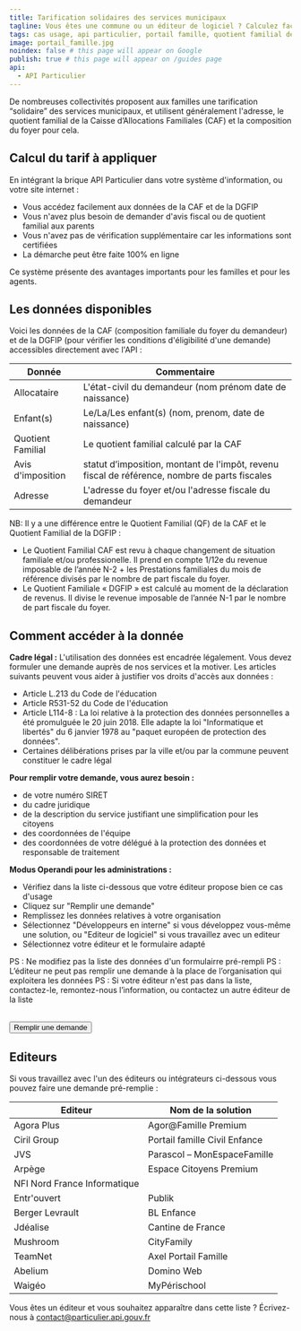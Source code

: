 ```yaml
---
title: Tarification solidaires des services municipaux
tagline: Vous êtes une commune ou un éditeur de logiciel ? Calculez facilement le Quotient Familial grâce aux données de la CAF et de la DGFiP accessibles travers l'API Particulier.
tags: cas usage, api particulier, portail famille, quotient familial dématérialisé, tarification solidaire
image: portail_famille.jpg
noindex: false # this page will appear on Google
publish: true # this page will appear on /guides page
api:
  - API Particulier
---
```


De nombreuses collectivités proposent aux familles une tarification “solidaire” des services municipaux, et utilisent généralement l'adresse, le quotient familial de la Caisse d’Allocations Familiales (CAF) et la composition du foyer pour cela.


## Calcul du tarif à appliquer

En intégrant la brique API Particulier dans votre système d'information, ou votre site internet :
- Vous accédez facilement aux données de la CAF et de la DGFIP
- Vous n'avez plus besoin de demander d'avis fiscal ou de quotient familial aux parents
- Vous n'avez pas de vérification supplémentaire car les informations sont certifiées 
- La démarche peut être faite 100% en ligne


Ce système présente des avantages importants pour les familles et pour les agents.


## Les données disponibles

Voici les données de la CAF (composition familiale du foyer du demandeur) et de la DGFIP (pour vérifier les conditions d'éligibilité d'une demande) accessibles directement avec l'API :

| Donnée            | Commentaire                                                                                   |
| ----------------- | --------------------------------------------------------------------------------------------- |
| Allocataire       | L'état-civil du demandeur (nom prénom date de naissance)                                      |
| Enfant(s)         | Le/La/Les enfant(s) (nom, prenom, date de naissance)                                          |
| Quotient Familial | Le quotient familial calculé par la CAF                                                       |
| Avis d'imposition | statut d’imposition, montant de l'impôt, revenu fiscal de référence, nombre de parts fiscales |
| Adresse           | L'adresse du foyer et/ou l'adresse fiscale du demandeur                                       |

NB: Il y a une différence entre le Quotient Familial (QF) de la CAF et le Quotient Familial de la DGFIP :
- Le Quotient Familial CAF est revu à chaque changement de situation familiale et/ou professionelle. Il prend en compte 1/12e du revenue imposable de l’année N-2 + les Prestations familiales du mois de référence divisés par le nombre de part fiscale du foyer.
- Le Quotient Familiale « DGFIP » est calculé au moment de la déclaration de revenus. Il divise le revenue imposable de l’année N-1 par le nombre de part fiscale du foyer.


## Comment accéder à la donnée

**Cadre légal :**
L'utilisation des données est encadrée légalement. Vous devez formuler une demande auprès de nos services et la motiver.
Les articles suivants peuvent vous aider à justifier vos droits d'accès aux données :
- Article L.213  du Code de l'éducation
- Article R531-52  du Code de l'éducation
- Article L114-8 : La loi relative à la protection des données personnelles a été promulguée le 20 juin 2018. Elle adapte la loi "Informatique et libertés" du 6 janvier 1978 au "paquet européen de protection des données".
- Certaines délibérations prises par la ville et/ou par la commune peuvent constituer le cadre légal


**Pour remplir votre demande, vous aurez besoin :**
- de votre numéro SIRET
- du cadre juridique
- de la description du service justifiant une simplification pour les citoyens
- des coordonnées de l'équipe
- des coordonnées de votre délégué à la protection des données et responsable de traitement


**Modus Operandi pour les administrations :**
- Vérifiez dans la liste ci-dessous que votre éditeur propose bien ce cas d'usage
- Cliquez sur "Remplir une demande"
- Remplissez les données relatives à votre organisation
- Sélectionnez "Développeurs en interne" si vous développez vous-même une solution, ou "Editeur de logiciel" si vous travaillez avec un editeur
- Sélectionnez votre éditeur et le formulaire adapté

PS : Ne modifiez pas la liste des données d'un formulairre pré-rempli
PS : L’éditeur ne peut pas remplir une demande à la place de l’organisation qui exploitera les données
PS : Si votre éditeur n'est pas dans la liste,  contactez-le, remontez-nous l’information, ou contactez un autre éditeur de la liste



<br/>
<Button href="https://datapass.api.gouv.fr/api-particulier">Remplir une demande</Button>




## Editeurs

Si vous travaillez avec l'un des éditeurs ou intégrateurs ci-dessous vous pouvez faire une demande pré-remplie :

| Editeur                      | Nom de la solution            |
| ---------------------------- | ----------------------------- |
| Agora Plus                   | Agor@Famille Premium          |
| Ciril Group                  | Portail famille Civil Enfance |
| JVS                          | Parascol – MonEspaceFamille   |
| Arpège                       | Espace Citoyens Premium       |
| NFI Nord France Informatique |                               |
| Entr'ouvert                  | Publik                        |
| Berger Levrault              | BL Enfance                    |
| Jdéalise                     | Cantine de France             |
| Mushroom                     | CityFamily                    |
| TeamNet                      | Axel Portail Famille          |       
| Abelium                      | Domino Web                    |       
| Waigéo                       | MyPérischool                  |       

Vous êtes un éditeur et vous souhaitez apparaître dans cette liste ? Écrivez-nous à [contact@particulier.api.gouv.fr](mailto:contact@particulier.api.gouv.fr)
